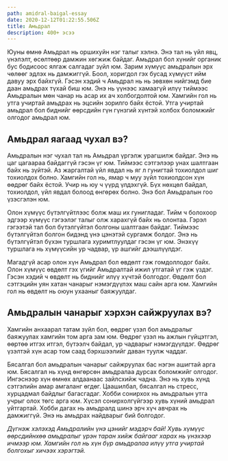 ```yaml
---
path: amidral-baigal-essay
date: 2020-12-12T01:22:55.506Z
title: Амьдрал
description: 400+ эсээ
---
```

Юуны өмнө Амьдрал нь оршихуйн нэг талыг хэлнэ. Энэ тал нь үйл явц, үнэлэлт, өсөлтөөр дамжин хөгжиж байдаг. Амьдрал бол хүнийг органик бус бодисоос ялгаж салгадаг зүйл юм. Зарим хүмүүс амьдралын эрх чөлөөг эдлэх нь дамжиггүй. Боол, хоригдол гэх бусад хүмүүст ийм давуу эрх байхгүй. Гэсэн хэдий ч Амьдрал нь нь зөвхөн нийгэмд бие даан амьдрах түхай биш юм. Энэ нь үүнээс хамаагүй илүү тиймээс Амьдралын мөн чанар нь асар их ач холбогдолтой юм. Хамгийн гол нь утга учиртай амьдрах нь эцсийн зорилго байх ёстой. Утга учиртай амьдрал бол биднийг өөрсдийн гүн гүнзгий хүнтэй холбох боломжийг олгодог амьдрал юм.

## Амьдрал яагаад чухал вэ?

Амьдралын нэг чухал тал нь Амьдрал үргэлж урагшилж байдаг. Энэ нь цаг цагаараа байдаггүй гэсэн үг юм. Тиймээс сэтгэлээр унах шалтгаан байх нь зүйтэй. Аз жаргалтай үйл явдал нь яг л гунигтай тохиолдол шиг тохиолдох болно. Хамгийн гол нь, ямар ч муу зүйл тохиолдсон хүн өөдрөг байх ёстой. Учир нь юу ч үүрд үлдэхгүй. Бүх нөхцөл байдал, тохиолдол, үйл явдал болоод өнгөрөх болно. Энэ бол Амьдралын гоо үзэсгэлэн юм.

Олон хүмүүс бүтэлгүйтлээс болж маш их гунигладаг. Тийм ч болохоор эдгээр хүмүүс гэгээлэг талыг олж харахгүй байх нь олонтаа. Гэрэл гэгээтэй тал бол бүтэлгүйтэл болгоны шалтгаан байдаг. Тиймээс бүтэлгүйтэл болгон бидэнд үнэ цэнэтэй сургамж болдог. Энэ нь бүтэлгүйтэл бүхэн туршлага хуримтлуулдаг гэсэн үг юм. Энэхүү туршлага нь хүмүүсийн ур чадвар, үр ашгийг дээшлүүлдэг. 

Магадгүй асар олон хүн Амьдрал бол өвдөлт гэж гомдоллодог байх. Олон хүмүүс өвдөлт гэх үгийг Амьдралтай ижил утгатай үг гэж үздэг. Гэсэн хэдий ч өвдөлт нь биднийг илүү хүчтэй болгодог. Өвдөлт бол сэтгэцийн уян хатан чанарыг нэмэгдүүлэх маш сайн арга юм. Хамгийн гол нь өвдөлт нь оюун ухааныг баяжуулдаг. 

## Амьдралын чанарыг хэрхэн сайжруулах вэ?

Хамгийн анхаарал татам зүйл бол, өөдрөг үзэл бол амьдралыг баяжуулах хамгийн том арга зам юм. Өөдрөг үзэл нь ажлын гүйцэтгэл, өөртөө итгэх итгэл, бүтээлч байдал, ур чадварыг нэмэгдүүлдэг. Өөдрөг үзэлтэй хүн асар том саад бэрхшээлийг даван туулж чаддаг. 

Бясалгал бол амьдралын чанарыг сайжруулах бас нэгэн ашигтай арга юм. Бясалгал нь хүнд өнгөрсөн амьдралаа дурсах боломжийг олгодог. Ингэснээр хүн өмнөх алдаанаас зайлсхийж чадна. Энэ нь хувь хүнд сэтгэлийн амар амгаланг өгдөг. Цаашилбал, бясалгал нь стресс, хурцадмал байдлыг багасгадаг.
Хобби сонирхох нь амьдралын утга учрыг олох төгс арга юм.  Хүсэл сонирхолгүйгээр хувь хүний амьдрал уйтгартай. Хобби дагах нь амьдралд шинэ эрч хүч авчрах нь дамжиггүй. Энэ нь амьдрах  найдварыг бий болгодог.

*Дүгнэж хэлэхэд Амьдралийн үнэ цэнийг мэдэрч бай!  Хувь хүмүүс өөрсдийнхөө амьдралыг үрэн таран хийж байгааг харах нь үнэхээр ичмээр юм.  Хамгийн гол нь хүн бүр амьдралаа илүү утга учиртай болгохыг хичээх хэрэгтэй.*